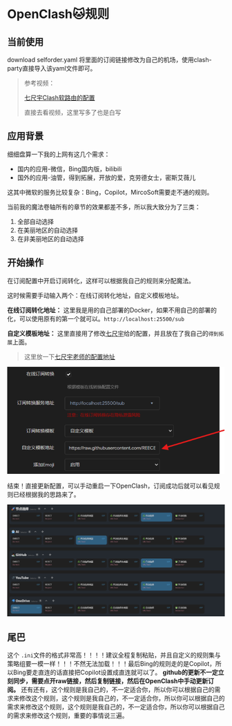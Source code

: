 # OpenClash🐱规则



## 当前使用

download selforder.yaml 将里面的订阅链接修改为自己的机场，使用clash-party直接导入该yaml文件即可。


> 参考视频：
>
> [七尺宇Clash软路由的配置](https://www.youtube.com/watch?v=7wiu1YA8Pbc&amp;list=PLSbqX2QvapHk7VYlbyHUIOonIl7q1n410)
>
> 直接去看视频，这里写多了也是白写

## 应用背景

细细盘算一下我的上网有这几个需求：

* 国内的应用-微信，Bing国内版，bilibili
* 国外的应用-油管，得到拓展，开放的爱，克劳德女士，密斯艾薇儿

这其中微软的服务比较复杂：Bing，Copilot，MircoSoft需要走不通的规则。

当前我的魔法卷轴所有的章节的效果都差不多，所以我大致分为了三类：

1. 全部自动选择
2. 在美丽地区的自动选择
3. 在非美丽地区的自动选择

## 开始操作

在订阅配置中开启订阅转化，这样可以根据我自己的规则来分配魔法。

这时候需要手动输入两个：在线订阅转化地址，自定义模板地址。

**在线订阅转化地址：** 这里我是用的自己部署的Docker，如果不用自己的部署的化，可以使用原有的第一个就可以。`http://localhost:25500/sub`

**自定义模板地址：** 这里直接用了修改[七尺宇](https://www.qichiyu.com/)给的配置，并且放在了我自己的`得到拓展`​上面。

> 这里放一下[七尺宇老师的配置地址](https://qichiyu.blogspot.com/2024/07/openclash.html)

​![image](assets/image-20250111131050-uc0ijk7.png)​

结束！直接更新配置，可以手动重启一下OpenClash，订阅成功后就可以看见规则已经根据我的思路来了。

​![image](assets/image-20250111131202-nkezksl.png)​

## 尾巴

这个	`.ini`​文件的格式非常高！！！！建议全程复制粘贴，并且自定义的规则集与策略组要一模一样！！！不然无法加载！！！最后Bing的规则走的是Copilot，所以Bing要走直连的话直接把Copilot设置成直连就可以了。
**github的更新不一定立刻同步，需要点开raw链接，然后复制链接，然后在OpenClash中手动更新订阅。**
还有还有，这个规则是我自己的，不一定适合你，所以你可以根据自己的需求来修改这个规则，这个规则是我自己的，不一定适合你，所以你可以根据自己的需求来修改这个规则，这个规则是我自己的，不一定适合你，所以你可以根据自己的需求来修改这个规则，重要的事情说三遍。
